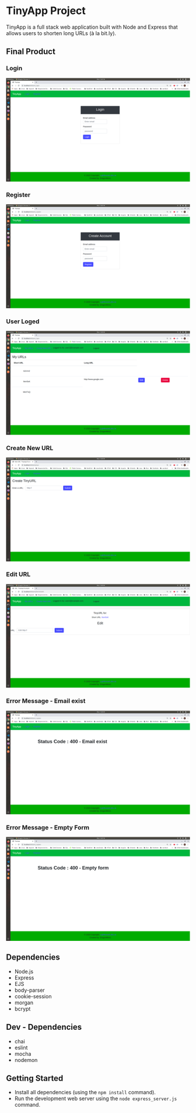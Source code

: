 # TinyApp Project

TinyApp is a full stack web application built with Node and Express that allows users to shorten long URLs (à la bit.ly).


## Final Product

### Login
!["Login"](./Docs/login.png)
### Register
!["Register"](./Docs/Register.png)
### User Loged
!["User Loged"](./Docs/UserLoged.png)
### Create New URL
!["Create New URL"](./Docs/CreateNewURL.png)
### Edit URL
!["Edit URL"](./Docs/EditURL.png)
### Error Message - Email exist
!["Error Message - Email exist"](./Docs/EmailExistMessage.png)
### Error Message - Empty Form
!["Error Message - Empty Form"](./Docs/EmptyFormMessage.png)


## Dependencies

- Node.js
- Express
- EJS
- body-parser
- cookie-session
- morgan
- bcrypt

## Dev - Dependencies

- chai
- eslint
- mocha
- nodemon


## Getting Started

- Install all dependencies (using the `npm install` command).
- Run the development web server using the `node express_server.js` command.